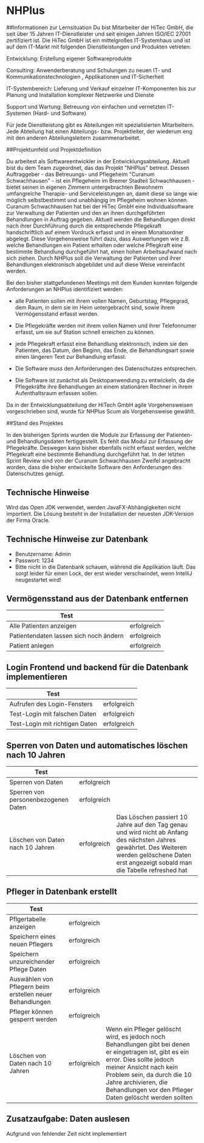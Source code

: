 # NHPlus

##Informationen zur Lernsituation
Du bist Mitarbeiter der HiTec GmbH, die seit über 15 Jahren IT-Dienstleister und seit einigen Jahren ISO/IEC 27001 zertifiziert ist. Die HiTec GmbH ist ein mittelgroßes IT-Systemhaus und ist auf dem IT-Markt mit folgenden Dienstleistungen und Produkten vetreten: 

Entwicklung: Erstellung eigener Softwareprodukte

Consulting: Anwenderberatung und Schulungen zu neuen IT- und Kommunikationstechnologien , Applikationen und IT-Sicherheit

IT-Systembereich: Lieferung und Verkauf einzelner IT-Komponenten bis zur Planung und Installation komplexer Netzwerke und Dienste

Support und Wartung: Betreuung von einfachen und vernetzten IT-Systemen (Hard- und Software)

Für jede Dienstleistung gibt es Abteilungen mit spezialisierten Mitarbeitern. Jede Abteilung hat einen Abteilungs- bzw. Projektleiter, der wiederum eng mit den anderen Abteilungsleitern zusammenarbeitet.

 

##Projektumfeld und Projektdefinition

Du arbeitest als Softwareentwickler in der Entwicklungsabteilung. Aktuell bist du dem Team zugeordnet, das das Projekt "NHPlus" betreut. Dessen Auftraggeber - das Betreuungs- und Pflegeheim "Curanum Schwachhausen" - ist ein Pflegeheim im Bremer Stadteil Schwachhausen - bietet seinen in eigenen Zimmern untergebrachten Bewohnern umfangreiche Therapie- und Serviceleistungen an, damit diese so lange wie möglich selbstbestimmt und unabhängig im Pflegeheim wohnen können. Curanum Schwachhausen hat bei der HiTec GmbH eine Individualsoftware zur Verwaltung der Patienten und den an ihnen durchgeführten Behandlungen in Auftrag gegeben. Aktuell werden die Behandlungen direkt nach ihrer Durchführung durch die entsprechende Pflegekraft handschriftlich auf einem Vordruck erfasst und in einem Monatsordner abgelegt. Diese Vorgehensweise führt dazu, dass Auswertungen wie z.B. welche Behandlungen ein Patient erhalten oder welche Pflegkraft eine bestimmte Behandlung durchgeführt hat, einen hohen Arbeitsaufwand nach sich ziehen. Durch NHPlus soll die Verwaltung der Patienten und ihrer Behandlungen elektronisch abgebildet und auf diese Weise vereinfacht werden.

Bei den bisher stattgefundenen Meetings mit dem Kunden konnten folgende Anforderungen an NHPlus identifiziert werden:

- alle Patienten sollen mit ihrem vollen Namen, Geburtstag, Pflegegrad, dem Raum, in dem sie im Heim untergebracht sind, sowie ihrem Vermögensstand erfasst werden.

- Die Pflegekräfte werden mit ihrem vollen Namen und ihrer Telefonnumer erfasst, um sie auf Station schnell erreichen zu können.

- jede Pflegekraft erfasst eine Behandlung elektronisch, indem sie den Patienten, das Datum, den Beginn, das Ende, die Behandlungsart sowie einen längeren Text zur Behandlung erfasst.

- Die Software muss den Anforderungen des Datenschutzes entsprechen. 

- Die Software ist zunächst als Desktopanwendung zu entwickeln, da die Pflegekräfte ihre Behandlungen an einem stationären Rechner in ihrem Aufenthaltsraum erfassen sollen.

 

Da in der Entwicklungsabteilung der HiTech GmbH agile Vorgehensweisen vorgeschrieben sind, wurde für NHPlus Scum als Vorgehensweise gewählt.

 

##Stand des Projektes

In den bisherigen Sprints wurden die Module zur Erfassung der Patienten- und Behandlungsdaten fertiggestellt. Es fehlt das Modul zur Erfassung der Pflegekräfte. Deswegen kann bisher ebenfalls nicht erfasst werden, welche Pflegekraft eine bestimmte Behandlung durchgeführt hat. In der letzten Sprint Review sind von der Curanum Schwachhausen Zweifel angebracht worden, dass die bisher entwickelte Software den Anforderungen des Datenschutzes genügt.

## Technische Hinweise

Wird das Open JDK verwendet, werden JavaFX-Abhängigkeiten nicht importiert. Die Lösung besteht in der Installation der neuesten JDK-Version der Firma Oracle.

## Technische Hinweise zur Datenbank

- Benutzername: Admin
- Passwort: 1234
- Bitte nicht in die Datenbank schauen, während die Applikation läuft. Das sorgt leider für einen Lock, der erst wieder verschwindet, wenn IntelliJ neugestartet wird!

## Vermögensstand aus der Datenbank entfernen


| Test |  |
|------|-------------|
| Alle Patienten anzeigen | erfolgreich |
| Patientendaten lassen sich noch ändern | erfolgreich |
| Patient anlegen | erfolgreich |

## Login Frontend und backend für die Datenbank implementieren

| Test |  |
|------|-------------|
| Aufrufen des Login-Fensters | erfolgreich |
| Test-Login mit falschen Daten | erfolgreich |
| Test-Login mit richtigen Daten | erfolgreich |

## Sperren von Daten und automatisches löschen nach 10 Jahren 

| Test |  |                                                                                                                                                                                                  |
|------|-------------|--------------------------------------------------------------------------------------------------------------------------------------------------------------------------------------------------|
| Sperren von Daten | erfolgreich |
| Sperren von personenbezogenen Daten | erfolgreich |
| Löschen von Daten nach 10 Jahren | erfolgreich | Das Löschen passiert 10 Jahre auf den Tag genau und wird nicht ab Anfang des nächsten Jahres gewährtet. Des Weiteren werden gelöschene Daten erst angezeigt sobald man die Tabelle refreshed hat |

## Pfleger in Datenbank erstellt

| Test |  |                                                                                                                                                                                                                                                                               |
|------|-------------|-------------------------------------------------------------------------------------------------------------------------------------------------------------------------------------------------------------------------------------------------------------------------------|
| Pflgertabelle anzeigen | erfolgreich |
| Speichern eines neuen Pflegers | erfolgreich |
| Speichern unzureichender Pflege Daten | erfolgreich |
| Auswählen von Pflegern beim erstellen neuer Behandlungen | erfolgreich |
| Pfleger können gesperrt werden | erfolgreich |
| Löschen von Daten nach 10 Jahren | erfolgreich | Wenn ein Pfleger gelöscht wird, es jedoch noch Behandlungen gibt bei denen er eingetragen ist, gibt es ein error. Dies sollte jedoch meiner Ansicht nach kein Problem sein, da durch die 10 Jahre archivieren, die Behandlungen vor den Pfleger Daten gelöscht werden sollten |

## Zusatzaufgabe: Daten auslesen

Aufgrund von fehlender Zeit nicht implementiert